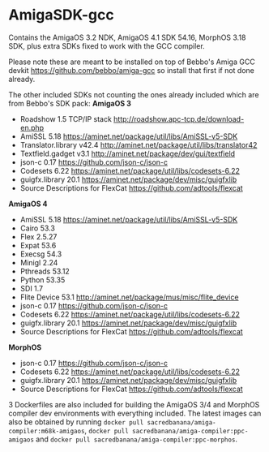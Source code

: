 # AmigaSDK-gcc
Contains the AmigaOS 3.2 NDK, AmigaOS 4.1 SDK 54.16, MorphOS 3.18 SDK, plus extra SDKs fixed to work with the GCC compiler.

Please note these are meant to be installed on top of Bebbo's Amiga GCC devkit https://github.com/bebbo/amiga-gcc so install that first if not done already.

The other included SDKs not counting the ones already included which are from Bebbo's SDK pack:
**AmigaOS 3**
- Roadshow 1.5 TCP/IP stack http://roadshow.apc-tcp.de/download-en.php
- AmiSSL 5.18 https://aminet.net/package/util/libs/AmiSSL-v5-SDK
- Translator.library v42.4 http://aminet.net/package/util/libs/translator42
- Textfield.gadget v3.1 http://aminet.net/package/dev/gui/textfield
- json-c 0.17 https://github.com/json-c/json-c
- Codesets 6.22 https://aminet.net/package/util/libs/codesets-6.22
- guigfx.library 20.1 https://aminet.net/package/dev/misc/guigfxlib
- Source Descriptions for FlexCat https://github.com/adtools/flexcat
  
**AmigaOS 4**
- AmiSSL 5.18 https://aminet.net/package/util/libs/AmiSSL-v5-SDK
- Cairo 53.3
- Flex 2.5.27
- Expat 53.6
- Execsg 54.3
- Minigl 2.24
- Pthreads 53.12
- Python 53.35
- SDI 1.7
- Flite Device 53.1 http://aminet.net/package/mus/misc/flite_device
- json-c 0.17 https://github.com/json-c/json-c
- Codesets 6.22 https://aminet.net/package/util/libs/codesets-6.22
- guigfx.library 20.1 https://aminet.net/package/dev/misc/guigfxlib
- Source Descriptions for FlexCat https://github.com/adtools/flexcat
  
**MorphOS**
- json-c 0.17 https://github.com/json-c/json-c
- Codesets 6.22 https://aminet.net/package/util/libs/codesets-6.22
- guigfx.library 20.1 https://aminet.net/package/dev/misc/guigfxlib
- Source Descriptions for FlexCat https://github.com/adtools/flexcat

3 Dockerfiles are also included for building the AmigaOS 3/4 and MorphOS compiler dev environments with everything included.
The latest images can also be obtained by running `docker pull sacredbanana/amiga-compiler:m68k-amigaos`, `docker pull sacredbanana/amiga-compiler:ppc-amigaos` and `docker pull sacredbanana/amiga-compiler:ppc-morphos`.
